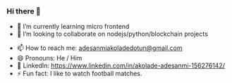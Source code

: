 ### Hi there 👋

<!--
**akolliy1/akolliy1** is a ✨ _special_ ✨ repository because its `README.md` (this file) appears on your GitHub profile.

Here are some ideas to get you started:

- 🔭 I’m currently working on ...
-->
- 🌱 I’m currently learning micro frontend
- 👯 I’m looking to collaborate on nodejs/python/blockchain projects
<!-- - 🤔 I’m looking for help with ... -->
<!-- - 💬 Ask me about ... -->
- 📫 How to reach me: adesanmiakoladedotun@gmail.com
- 😄 Pronouns: He / Him
- 💬 LinkedIn: https://www.linkedin.com/in/akolade-adesanmi-156276142/
- ⚡ Fun fact: I like to watch football matches.

